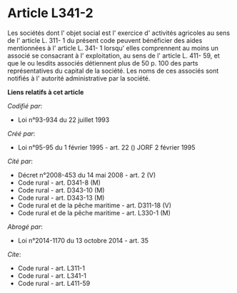 # Article L341-2

Les sociétés dont l' objet social est l' exercice d' activités agricoles au sens de l' article L. 311- 1 du présent code
peuvent bénéficier des aides mentionnées à l' article L. 341- 1 lorsqu' elles comprennent au moins un associé se consacrant à
l' exploitation, au sens de l' article L. 411- 59, et que le ou lesdits associés détiennent plus de 50 p. 100 des parts
représentatives du capital de la société. Les noms de ces associés sont notifiés à l' autorité administrative par la société.

**Liens relatifs à cet article**

_Codifié par_:

  - Loi n°93-934 du 22 juillet 1993

_Créé par_:

  - Loi n°95-95 du 1 février 1995 - art. 22 () JORF 2 février 1995

_Cité par_:

  - Décret n°2008-453 du 14 mai 2008 - art. 2 (V)
  - Code rural - art. D341-8 (M)
  - Code rural - art. D343-10 (M)
  - Code rural - art. D343-13 (M)
  - Code rural et de la pêche maritime - art. D311-18 (V)
  - Code rural et de la pêche maritime - art. L330-1 (M)

_Abrogé par_:

  - Loi n°2014-1170 du 13 octobre 2014 - art. 35

_Cite_:

  - Code rural - art. L311-1
  - Code rural - art. L341-1
  - Code rural - art. L411-59
